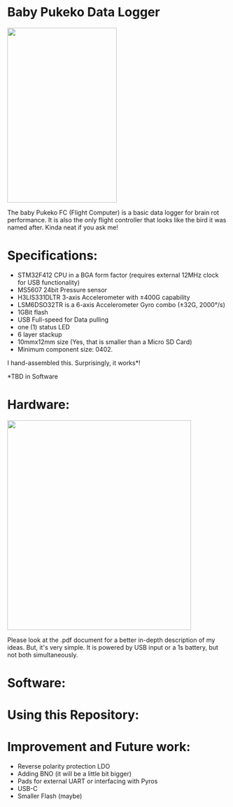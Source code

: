 # Baby Pukeko Data Logger
<img src = "https://github.com/user-attachments/assets/de96c2da-d3a1-403d-b10a-bbc623dcf0df" width="250" height ="400" />


The baby Pukeko FC (Flight Computer) is a basic data logger for brain rot performance. It is also the only flight controller that looks like the bird it was named after. Kinda neat if you ask me!

# **Specifications:**
- STM32F412 CPU in a BGA form factor (requires external 12MHz clock for USB functionality)
- MS5607 24bit Pressure sensor
- H3LIS331DLTR 3-axis Accelerometer with ±400G capability
- LSM6DSO32TR is a 6-axis Accelerometer Gyro combo (±32G, 2000°/s)
- 1GBit flash
- USB Full-speed for Data pulling
- one (1) status LED
- 6 layer stackup
- 10mmx12mm size (Yes, that is smaller than a Micro SD Card)
- Minimum component size: 0402.

I hand-assembled this. Surprisingly, it works*!

*TBD in Software

# **Hardware:**

<img src ="https://github.com/user-attachments/assets/5568417a-6d13-449f-b356-c32e133da979" width="420" height ="480" />

Please look at the .pdf document for a better in-depth description of my ideas. But, it's very simple.
It is powered by USB input or a 1s battery, but not both simultaneously. 

# **Software:**


# **Using this Repository:**

# **Improvement and Future work:**
- Reverse polarity protection LDO
- Adding BNO (it will be a little bit bigger)
- Pads for external UART or interfacing with Pyros
- USB-C
- Smaller Flash (maybe)
